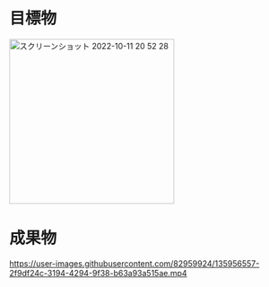 # 目標物
<img width="294" alt="スクリーンショット 2022-10-11 20 52 28" src="https://user-images.githubusercontent.com/82959924/195082632-7c032905-d2fa-4b77-8690-0871099c6e96.png">

# 成果物
https://user-images.githubusercontent.com/82959924/135956557-2f9df24c-3194-4294-9f38-b63a93a515ae.mp4
